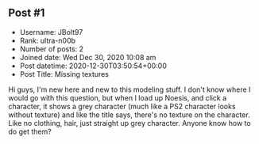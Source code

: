 ## Post #1
- Username: JBolt97
- Rank: ultra-n00b
- Number of posts: 2
- Joined date: Wed Dec 30, 2020 10:08 am
- Post datetime: 2020-12-30T03:50:54+00:00
- Post Title: Missing textures

Hi guys, I'm new here and new to this modeling stuff. I don't know where I would go with this question, but when I load up Noesis, and click a character, it shows a grey character (much like a PS2 character looks without texture) and like the title says, there's no texture on the character. Like no clothing, hair, just straight up grey character. Anyone know how to do get them?
